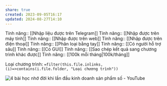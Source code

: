 ```yaml
---
share: true
created: 2023-09-05T16:17
updated: 2024-08-27T14:10
---
```

Tính năng:: [[Nhập liệu được trên Telegram]]
Tính năng:: [[Nhập được trên máy tính]]
Tính năng:: [[Nhập được trên web]]
Tính năng:: [[Nhập được trên điện thoại]]
Tính năng:: [[Phân loại bằng tay]]
Tính năng:: [[Có người hỗ trợ sâu]]
Tính năng:: [[Có GUI]]
Tính năng:: [[Sao chép kết quả sang chương trình khác được]]
Tính năng:: [[100k mỗi tháng|100k/tháng]]

Loại chương trình: `=filter(this.file.inlinks, (i)=>contains(i.file.folder, "Loại chương trình"))`

![4 bài học nhớ đời khi lần đầu kinh doanh sản phẩm số - YouTube](https://www.youtube.com/watch?v=hta693y_BaY)

